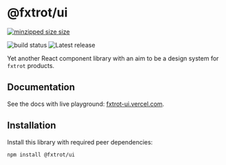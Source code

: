 # @fxtrot/ui

[![minzipped size size](https://badgen.net/bundlephobia/minzip/@fxtrot/ui)](https://bundlephobia.com/result?p=@fxtrot/ui)

![build status](https://badgen.net/github/status/LexSwed/fxtrot-ui)
![Latest release](https://badgen.net/github/release/LexSwed/fxtrot-ui)

Yet another React component library with an aim to be a design system for `fxtrot` products.

## Documentation

See the docs with live playground: [fxtrot-ui.vercel.com](https://fxtrot-ui.vercel.app/).

## Installation

Install this library with required peer dependencies:

```bash
npm install @fxtrot/ui
```
